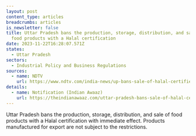 ```yaml
---
layout: post
content_type: articles
breadcrumbs: articles
is_newsletter: false
title: Uttar Pradesh bans the production, storage, distribution, and sale of
  food products with a Halal certification
date: 2023-11-22T16:28:07.571Z
states:
  - Uttar Pradesh
sectors:
  - Industrial Policy and Business Regulations
sources:
  - name: NDTV
    url: https://www.ndtv.com/india-news/up-bans-sale-of-halal-certified-products-with-immediate-effect-4585665
details:
  - name: Notification (Indian Awaaz)
    url: https://theindianawaaz.com/uttar-pradesh-bans-sale-of-halal-certified-products-for-locals/
---
```

Uttar Pradesh bans the production, storage, distribution, and sale of food products with a Halal certification with immediate effect. Products manufactured for export are not subject to the restrictions.
